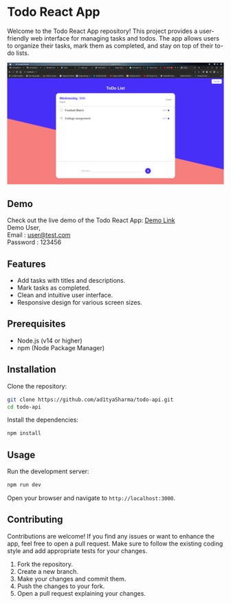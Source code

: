 
# Todo React App

Welcome to the Todo React App repository! This project provides a user-friendly web interface for managing tasks and todos. The app allows users to organize their tasks, mark them as completed, and stay on top of their to-do lists.


![Todo React App Screenshot](./public/preview.png)
## Demo

Check out the live demo of the Todo React App: [Demo Link](https://todo-client-12.netlify.app/)<br/>
Demo User,<br/>
Email : user@test.com<br/>
Password : 123456<br/>



## Features


- Add tasks with titles and descriptions.
- Mark tasks as completed.
- Clean and intuitive user interface.
- Responsive design for various screen sizes.

## Prerequisites

- Node.js (v14 or higher)
- npm (Node Package Manager)
## Installation

Clone the repository:
```bash
git clone https://github.com/ad1tyaSharma/todo-api.git
cd todo-api
```
Install the dependencies:
```bash
npm install
```

    
## Usage
Run the development server:
```bash
npm run dev
```
Open your browser and navigate to `http://localhost:3000`.


## Contributing

Contributions are welcome! If you find any issues or want to enhance the app, feel free to open a pull request. Make sure to follow the existing coding style and add appropriate tests for your changes.

1. Fork the repository.
2. Create a new branch.
2. Make your changes and commit them.
4. Push the changes to your fork.
5. Open a pull request explaining your changes.
